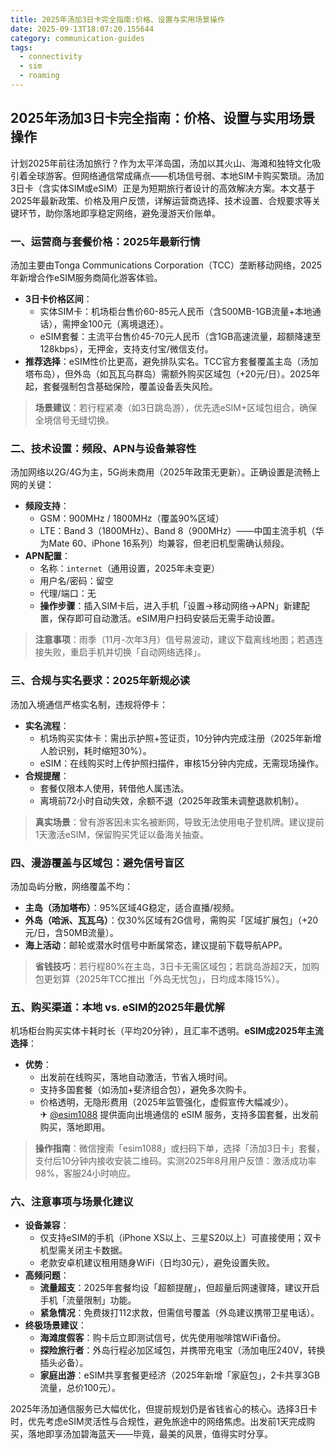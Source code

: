 ```yaml
---
title: 2025年汤加3日卡完全指南:价格、设置与实用场景操作
date: 2025-09-13T18:07:20.155644
category: communication-guides
tags:
  - connectivity
  - sim
  - roaming
---
```


## 2025年汤加3日卡完全指南：价格、设置与实用场景操作

计划2025年前往汤加旅行？作为太平洋岛国，汤加以其火山、海滩和独特文化吸引着全球游客。但网络通信常成痛点——机场信号弱、本地SIM卡购买繁琐。汤加3日卡（含实体SIM或eSIM）正是为短期旅行者设计的高效解决方案。本文基于2025年最新政策、价格及用户反馈，详解运营商选择、技术设置、合规要求等关键环节，助你落地即享稳定网络，避免漫游天价账单。

### 一、运营商与套餐价格：2025年最新行情  
汤加主要由Tonga Communications Corporation（TCC）垄断移动网络，2025年新增合作eSIM服务商简化游客体验。  
- **3日卡价格区间**：  
  - 实体SIM卡：机场柜台售价60-85元人民币（含500MB-1GB流量+本地通话），需押金100元（离境退还）。  
  - eSIM套餐：主流平台售价45-70元人民币（含1GB高速流量，超额降速至128kbps），无押金，支持支付宝/微信支付。  
- **推荐选择**：eSIM性价比更高，避免排队实名。TCC官方套餐覆盖主岛（汤加塔布岛），但外岛（如瓦瓦乌群岛）需额外购买区域包（+20元/日）。2025年起，套餐强制包含基础保险，覆盖设备丢失风险。  
> **场景建议**：若行程紧凑（如3日跳岛游），优先选eSIM+区域包组合，确保全境信号无缝切换。

### 二、技术设置：频段、APN与设备兼容性  
汤加网络以2G/4G为主，5G尚未商用（2025年政策无更新）。正确设置是流畅上网的关键：  
- **频段支持**：  
  - GSM：900MHz / 1800MHz（覆盖90%区域）  
  - LTE：Band 3（1800MHz）、Band 8（900MHz）——中国主流手机（华为Mate 60、iPhone 16系列）均兼容，但老旧机型需确认频段。  
- **APN配置**：  
  - 名称：`internet`（通用设置，2025年未变更）  
  - 用户名/密码：留空  
  - 代理/端口：无  
  - **操作步骤**：插入SIM卡后，进入手机「设置→移动网络→APN」新建配置，保存即可自动激活。eSIM用户扫码安装后无需手动设置。  
> **注意事项**：雨季（11月-次年3月）信号易波动，建议下载离线地图；若遇连接失败，重启手机并切换「自动网络选择」。

### 三、合规与实名要求：2025年新规必读  
汤加入境通信严格实名制，违规将停卡：  
- **实名流程**：  
  - 机场购买实体卡：需出示护照+签证页，10分钟内完成注册（2025年新增人脸识别，耗时缩短30%）。  
  - eSIM：在线购买时上传护照扫描件，审核15分钟内完成，无需现场操作。  
- **合规提醒**：  
  - 套餐仅限本人使用，转借他人属违法。  
  - 离境前72小时自动失效，余额不退（2025年政策未调整退款机制）。  
> **真实场景**：曾有游客因未实名被断网，导致无法使用电子登机牌。建议提前1天激活eSIM，保留购买凭证以备海关抽查。

### 四、漫游覆盖与区域包：避免信号盲区  
汤加岛屿分散，网络覆盖不均：  
- **主岛（汤加塔布）**：95%区域4G稳定，适合直播/视频。  
- **外岛（哈派、瓦瓦乌）**：仅30%区域有2G信号，需购买「区域扩展包」（+20元/日，含50MB流量）。  
- **海上活动**：邮轮或潜水时信号中断属常态，建议提前下载导航APP。  
> **省钱技巧**：若行程80%在主岛，3日卡无需区域包；若跳岛游超2天，加购包更划算（2025年TCC推出「外岛无忧包」，日均成本降15%）。

### 五、购买渠道：本地 vs. eSIM的2025年最优解  
机场柜台购买实体卡耗时长（平均20分钟），且汇率不透明。**eSIM成2025年主流选择**：  
- **优势**：  
  - 出发前在线购买，落地自动激活，节省入境时间。  
  - 支持多国套餐（如汤加+斐济组合包），避免多次购卡。  
  - 价格透明，无隐形费用（2025年监管强化，虚假宣传大幅减少）。  
✈ [@esim1088](https://t.me/s/esim1088) 提供面向出境通信的 eSIM 服务，支持多国套餐，出发前购买，落地即用。  
> **操作指南**：微信搜索「esim1088」或扫码下单，选择「汤加3日卡」套餐，支付后10分钟内接收安装二维码。实测2025年8月用户反馈：激活成功率98%，客服24小时响应。

### 六、注意事项与场景化建议  
- **设备兼容**：  
  - 仅支持eSIM的手机（iPhone XS以上、三星S20以上）可直接使用；双卡机型需关闭主卡数据。  
  - 老款安卓机建议租用随身WiFi（日均30元），避免设置失败。  
- **高频问题**：  
  - **流量超支**：2025年套餐均设「超额提醒」，但超量后网速骤降，建议开启手机「流量限制」功能。  
  - **紧急情况**：免费拨打112求救，但需信号覆盖（外岛建议携带卫星电话）。  
- **终极场景建议**：  
  - **海滩度假客**：购卡后立即测试信号，优先使用咖啡馆WiFi备份。  
  - **探险旅行者**：外岛行程必加区域包，并携带充电宝（汤加电压240V，转换插头必备）。  
  - **家庭出游**：eSIM共享套餐更经济（2025年新增「家庭包」，2卡共享3GB流量，总价100元）。

2025年汤加通信服务已大幅优化，但提前规划仍是省钱省心的核心。选择3日卡时，优先考虑eSIM灵活性与合规性，避免旅途中的网络焦虑。出发前1天完成购买，落地即享汤加碧海蓝天——毕竟，最美的风景，值得实时分享。